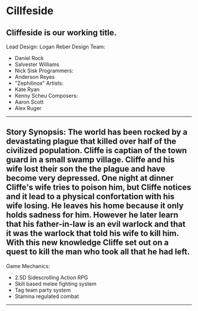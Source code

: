 Cillfeside
==========
Cliffeside is our working title.
---------------------------
Lead Design: Logan Reber
Design Team:
- Daniel Rock
- Salvester Williams
- Nick Sisk
Programmers:
- Anderson Reyes
- "Zephilinox"
Artists:
- Kate Ryan
- Kenny Scheu
Composers:
- Aaron Scott
- Alex Ruger
---------------------------
Story Synopsis:
  The world has been rocked by a devastating plague that killed over half of the civilized population. Cliffe is captian of the town guard in a small swamp village. Cliffe and his wife lost their son the the plague and have become very depressed. One night at dinner Cliffe's wife tries to poison him, but Cliffe notices and it lead to a physical confortation with his wife losing. He leaves his home because it only holds sadness for him. However he later learn that his father-in-law is an evil warlock and that it was the warlock that told his wife to kill him. With this new knowledge Cliffe set out on a quest to kill the man who took all that he had left.
---------------------------
Game Mechanics:
- 2.5D Sidescrolling Action RPG
- Skill based melee fighting system
- Tag team party system
- Stamina regulated combat
----------------------------
